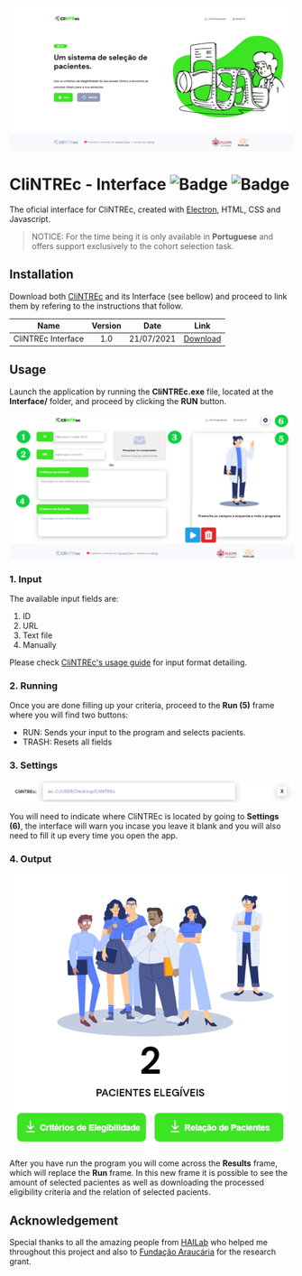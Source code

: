 ![picture alt](images/banner.png)

# CliNTREc - Interface ![Badge](	https://img.shields.io/github/license/paivagio/CliNTREc) ![Badge](https://img.shields.io/badge/status-Finished-green)

The oficial interface for CliNTREc, created with [Electron](https://www.electronjs.org/), HTML, CSS and  Javascript. 

> NOTICE: For the time being it is only available in **Portuguese** and offers support exclusively to the cohort selection task.

## Installation

Download both [CliNTREc](https://github.com/paivagio/CliNTREc) and its Interface (see bellow) and proceed to link them by refering to the instructions that follow.

| Name | Version | Date | Link |
|------|:------:|------|:------:|
| CliNTREc Interface | 1.0 | 21/07/2021 |[Download](https://github.com/paivagio/CliNTREc-Interface/archive/refs/heads/main.zip)|

## Usage

Launch the application by running the **CliNTREc.exe** file, located at the **Interface/** 
folder, and proceed by clicking the **RUN** button.


![picture alt](images/run_marked.png)

### 1. Input

The available input fields are:
1. ID
2. URL
3. Text file
4. Manually

Please check [CliNTREc's usage guide](https://github.com/paivagio/CliNTREc/#usage) for input format detailing.

### 2. Running

Once you are done filling up your criteria, proceed to the **Run (5)** frame where you will find two buttons:

- RUN: Sends your input to the program and selects pacients.
- TRASH: Resets all fields

### 3. Settings

![picture alt](images/settings.png)

You will need to indicate where CliNTREc is located by going to **Settings (6)**, the interface will warn you incase you leave it blank and you will also need to fill it up every time you open the app. 

### 4. Output

![picture alt](images/output.png)

After you have run the program you will come across the **Results** frame, which will replace the **Run** frame. In this new frame it is possible to see the amount of selected pacientes as well as downloading the processed eligibility criteria and the relation of selected pacients.

## Acknowledgement

Special thanks to all the amazing people from [HAILab](https://github.com/HAILab-PUCPR) who helped me throughout this project and also to [Fundação Araucária](http://www.fappr.pr.gov.br/) for the research grant.

